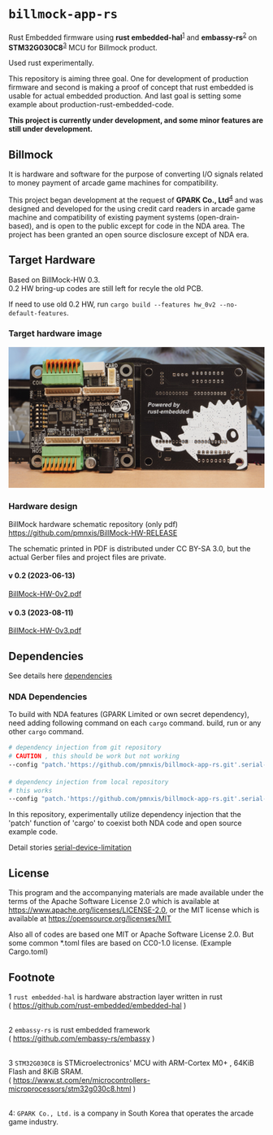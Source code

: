 <!--
SPDX-FileCopyrightText: © 2023 Jinwoo Park (pmnxis@gmail.com)

SPDX-License-Identifier: MIT OR Apache-2.0
-->

# `billmock-app-rs`

Rust Embedded firmware using **rust embedded-hal**<sup>[1](#footnote_1)</sup> and **embassy-rs**<sup>[2](#footnote_1)</sup> on **STM32G030C8**<sup>[3](#footnote_1)</sup> MCU for Billmock product.

Used rust experimentally.

This repository is aiming three goal.
One for development of production firmware and second is making a proof of concept that rust embedded is usable for actual embedded production. And last goal is setting some example about production-rust-embedded-code.

**This project is currently under development, and some minor features are still under development.**

## Billmock
It is hardware and software for the purpose of converting I/O signals related to money payment of arcade game machines for compatibility.

This project began development at the request of **GPARK Co., Ltd**<sup>[4](#footnote_1)</sup> and was designed and developed for the using credit card readers in arcade game machine and compatibility of existing payment systems (open-drain-based), and is open to the public except for code in the NDA area.
The project has been granted an open source disclosure except of NDA era.

## Target Hardware
Based on BillMock-HW 0.3. <br/>
0.2 HW bring-up codes are still left for recyle the old PCB.

If need to use old 0.2 HW, run `cargo build --features hw_0v2 --no-default-features`.

### Target hardware image
![Actual BillMock PCB 0v3](docs/img/BillMockPCB_0v3.jpg)

### Hardware design
BillMock hardware schematic repository (only pdf)
https://github.com/pmnxis/BillMock-HW-RELEASE

The schematic printed in PDF is distributed under CC BY-SA 3.0, but the actual Gerber files and project files are private.

#### v 0.2 (2023-06-13)
[BillMock-HW-0v2.pdf](https://github.com/pmnxis/BillMock-HW-RELEASE/blob/master/sch/BillMock-HW-0v2.pdf)

#### v 0.3 (2023-08-11)
[BillMock-HW-0v3.pdf](https://github.com/pmnxis/BillMock-HW-RELEASE/blob/master/sch/BillMock-HW-0v3.pdf)

## Dependencies
See details here [dependencies](doc/dependencies.md)

### NDA Dependencies
To build with NDA features (GPARK Limited or own secret dependency), need adding following command on each `cargo` command.
build, run or any other `cargo` command.

```sh
# dependency injection from git repository
# CAUTION , this should be work but not working
--config "patch.'https://github.com/pmnxis/billmock-app-rs.git'.serial-arcade-pay-impl.git = \"https://github.com/user_name/repo_name.git\""

# dependency injection from local repository
# this works
--config "patch.'https://github.com/pmnxis/billmock-app-rs.git'.serial-arcade-pay-impl.path = \"../repo_name\""
```

In this repository, experimentally utilize dependency injection that the 'patch' function of 'cargo' to coexist both NDA code and open source example code.

Detail stories [serial-device-limitation](docs/SerialDevice.md)

## License
This program and the accompanying materials are made available under the terms
of the Apache Software License 2.0 which is available at
https://www.apache.org/licenses/LICENSE-2.0, or the MIT license which is 
available at https://opensource.org/licenses/MIT

Also all of codes are based one MIT or Apache Software License 2.0. But some common *.toml files are based on CC0-1.0 license. (Example Cargo.toml)

## Footnote
<a name="footnote_1">1</a> `rust embedded-hal` is hardware abstraction layer written in rust<br>
( https://github.com/rust-embedded/embedded-hal )<br><br>

<a name="footnote_2">2</a> `embassy-rs` is rust embedded framework<br>
( https://github.com/embassy-rs/embassy )<br><br>

<a name="footnote_3">3</a> `STM32G030C8` is STMicroelectronics' MCU with ARM-Cortex M0+ , 64KiB Flash and 8KiB SRAM. <br>
( https://www.st.com/en/microcontrollers-microprocessors/stm32g030c8.html ) <br><br>

<a name="footnote_4">4</a>: `GPARK Co., Ltd.` is a company in South Korea that operates the arcade game industry.
